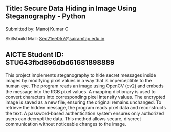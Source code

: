 Title: Secure Data Hiding in Image Using Steganography - Python
--------------------------------------------------------
Submitted by: Manoj Kumar C

Skillsbuild Mail: Sec21ee057@sairamtap.edu.in

AICTE Student ID: STU643fbd896dbd61681898889
--------------------------------------------------------
This project implements steganography to hide secret messages inside images by modifying pixel values in a way that is imperceptible to the human eye. The program reads an image using OpenCV (cv2) and embeds the message into the RGB pixel values. A mapping dictionary is used to convert characters into corresponding pixel intensity values. The encrypted image is saved as a new file, ensuring the original remains unchanged. To retrieve the hidden message, the program reads pixel data and reconstructs the text. A password-based authentication system ensures only authorized users can decrypt the data. This method allows secure, discreet communication without noticeable changes to the image.
